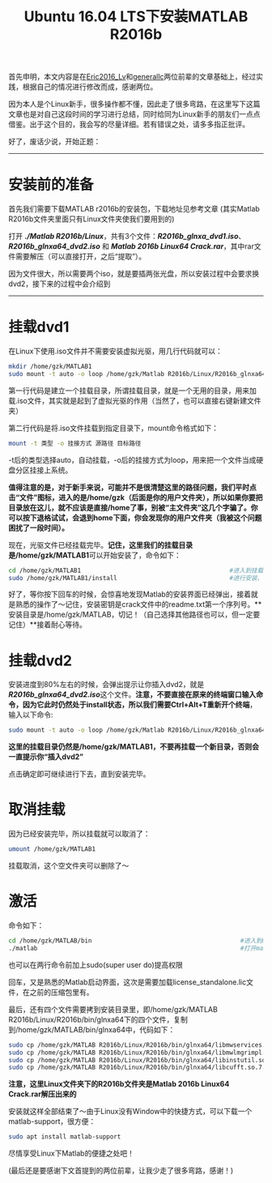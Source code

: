 ﻿---
title: Ubuntu 16.04 LTS下安装MATLAB R2016b
tags: Ubuntu MATLAB
---

首先申明，本文内容是在[Eric2016_Lv](http://blog.csdn.net/Eric2016_Lv/article/details/52653915?locationNum=6#reply "Eric2016_Lvquot;")和[generallc](http://blog.csdn.net/generallc/article/details/52793820 "generallc")两位前辈的文章基础上，经过实践，根据自己的情况进行修改而成，感谢两位。

因为本人是个Linux新手，很多操作都不懂，因此走了很多弯路，在这里写下这篇文章也是对自己这段时间的学习进行总结，同时给同为Linux新手的朋友们一点点借鉴。出于这个目的，我会写的尽量详细。若有错误之处，请多多指正批评。

好了，废话少说，开始正题：

-------------------


# 安装前的准备

首先我们需要下载MATLAB r2016b的安装包，下载地址见参考文章 (其实Matlab R2016b文件夹里面只有Linux文件夹使我们要用到的)

打开 ***./Matlab R2016b/Linux***，共有3个文件：***R2016b_glnxa_dvd1.iso***、***R2016b_glnxa64_dvd2.iso*** 和 ***Matlab 2016b Linux64 Crack.rar***，其中rar文件需要解压（可以直接打开，之后“提取”）。

因为文件很大，所以需要两个iso，就是要插两张光盘，所以安装过程中会要求换dvd2，接下来的过程中会介绍到

--------------------

# 挂载dvd1

在Linux下使用.iso文件并不需要安装虚拟光驱，用几行代码就可以：

~~~bash
mkdir /home/gzk/MATLAB1
sudo mount -t auto -o loop /home/gzk/Matlab R2016b/Linux/R2016b_glnxa64_dvd1.iso /home/gzk/MATLAB1
~~~

第一行代码是建立一个挂载目录，所谓挂载目录，就是一个无用的目录，用来加载.iso文件，其实就是起到了虚拟光驱的作用（当然了，也可以直接右键新建文件夹）

第二行代码是将.iso文件挂载到指定目录下，mount命令格式如下：

~~~bash
mount -t 类型 -o 挂接方式 源路径 目标路径
~~~
-t后的类型选择auto，自动挂载，-o后的挂接方式为loop，用来把一个文件当成硬盘分区挂接上系统。

**值得注意的是，对于新手来说，可能并不是很清楚这里的路径问题，我们平时点击“文件”图标，进入的是/home/gzk（后面是你的用户文件夹），所以如果你要把目录放在这儿，就不应该是直接/home了事，别被“主文件夹”这几个字骗了。你可以按下退格试试，会退到home下面，你会发现你的用户文件夹（我被这个问题困扰了一段时间）。**

现在，光驱文件已经挂载完毕。**记住，这里我们的挂载目录是/home/gzk/MATLAB1**可以开始安装了，命令如下：

~~~bash
cd /home/gzk/MATLAB1                                         #进入到挂载目录下，可以看到install文件
sudo /home/gzk/MATLAB1/install                               #进行安装、弹出安装界面，类似windows安装
~~~

好了，等你按下回车的时候，会惊喜地发现Matlab的安装界面已经弹出，接着就是熟悉的操作了～记住，安装密钥是crack文件中的readme.txt第一个序列号。**安装目录是/home/gzk/MATLAB，切记！（自己选择其他路径也可以，但一定要记住）**接着耐心等待。

# 挂载dvd2

安装进度到80%左右的时候，会弹出提示让你插入dvd2，就是***R2016b_glnxa64_dvd2.iso***这个文件。**注意，不要直接在原来的终端窗口输入命令，因为它此时仍然处于install状态，所以我们需要Ctrl+Alt+T重新开个终端**，输入以下命令:

~~~bash
sudo mount -t auto -o loop /home/gzk/Matlab R2016b/Linux/R2016b_glnxa64_dvd2.iso /home/gzk/MATLAB1
~~~

**这里的挂载目录仍然是/home/gzk/MATLAB1，不要再挂载一个新目录，否则会一直提示你“插入dvd2”**

点击确定即可继续进行下去，直到安装完毕。


# 取消挂载
因为已经安装完毕，所以挂载就可以取消了：

~~~bash
umount /home/gzk/MATLAB1
~~~
挂载取消，这个空文件夹可以删除了～
# 激活
命令如下：

~~~bash
cd /home/gzk/MATLAB/bin                                         #进入到matlab安装目录
./matlab                                                        #打开matlab
~~~

也可以在两行命令前加上sudo(super user do)提高权限

回车，又是熟悉的Matlab启动界面，这次是需要加载license_standalone.lic文件，在之前的压缩包里有。

最后，还有四个文件需要拷到安装目录里，即/home/gzk/MATLAB R2016b/Linux/R2016b/bin/glnxa64下的四个文件，复制到/home/gzk/MATLAB/bin/glnxa64中，代码如下：

~~~bash
sudo cp /home/gzk/MATLAB R2016b/Linux/R2016b/bin/glnxa64/libmwservices.so /home/gzk/MATLAB/bin/glnxa64
sudo cp /home/gzk/MATLAB R2016b/Linux/R2016b/bin/glnxa64/libmwlmgrimpl.so /home/gzk/MATLAB/bin/glnxa64
sudo cp /home/gzk/MATLAB R2016b/Linux/R2016b/bin/glnxa64/libinstutil.so /home/gzk/MATLAB/bin/glnxa64
sudo cp /home/gzk/MATLAB R2016b/Linux/R2016b/bin/glnxa64/libcufft.so.7.5.18 /home/gzk/MATLAB/bin/glnxa64
~~~

**注意，这里Linux文件夹下的R2016b文件夹是Matlab 2016b Linux64 Crack.rar解压出来的**

安装就这样全部结束了～由于Linux没有Window中的快捷方式，可以下载一个matlab-support，很方便：

~~~bash
sudo apt install matlab-support
~~~
尽情享受Linux下Matlab的便捷之处吧！

(最后还是要感谢下文首提到的两位前辈，让我少走了很多弯路，感谢！)

